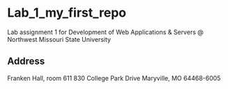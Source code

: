 # Lab_1_my_first_repo
Lab assignment 1 for Development of Web Applications &amp; Servers @ Northwest Missouri State University

## Address
Franken Hall, room 611
830 College Park Drive
Maryville, MO 64468-6005
